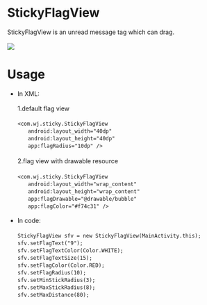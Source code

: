 # StickyFlagView
StickyFlagView is an unread message tag which can drag.<br><br>
![](https://github.com/weijia1991/StickyFlagView/blob/master/sticky.gif)
# Usage
* In XML:<br><br>
1.default flag view <br><br>
`<com.wj.sticky.StickyFlagView` <br>
`　　android:layout_width="40dp"` <br>
`　　android:layout_height="40dp"` <br>
`　　app:flagRadius="10dp" />` <br><br>
2.flag view with drawable resource　<br><br>
`<com.wj.sticky.StickyFlagView` <br>
`　　android:layout_width="wrap_content"` <br>
`　　android:layout_height="wrap_content"` <br>
`　　app:flagDrawable="@drawable/bubble"` <br>
`　　app:flagColor="#f74c31" />` <br><br>
* In code: <br><br>
`StickyFlagView sfv = new StickyFlagView(MainActivity.this);` <br>
`sfv.setFlagText("9");` <br>
`sfv.setFlagTextColor(Color.WHITE);` <br>
`sfv.setFlagTextSize(15);` <br>
`sfv.setFlagColor(Color.RED);` <br>
`sfv.setFlagRadius(10);` <br>
`sfv.setMinStickRadius(3);` <br>
`sfv.setMaxStickRadius(8);` <br>
`sfv.setMaxDistance(80);` <br>
